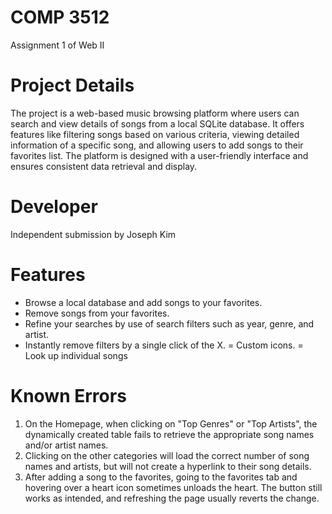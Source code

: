 # COMP 3512
Assignment 1 of Web II

# Project Details
The project is a web-based music browsing platform where users can search and view details of songs from a local SQLite database. 
It offers features like filtering songs based on various criteria, viewing detailed information of a specific song, 
and allowing users to add songs to their favorites list. 
The platform is designed with a user-friendly interface and ensures consistent data retrieval and display.

# Developer
Independent submission by Joseph Kim

# Features
+ Browse a local database and add songs to your favorites.
+ Remove songs from your favorites.
+ Refine your searches by use of search filters such as year, genre, and artist.
+ Instantly remove filters by a single click of the X.
= Custom icons.
= Look up individual songs

# Known Errors
1. On the Homepage, when clicking on "Top Genres" or "Top Artists", the dynamically created table fails to retrieve the appropriate song names and/or artist names.
2. Clicking on the other categories will load the correct number of song names and artists, but will not create a hyperlink to their song details. 
3. After adding a song to the favorites, going to the favorites tab and hovering over a heart icon sometimes unloads the heart. The button still works as intended,
and refreshing the page usually reverts the change.
